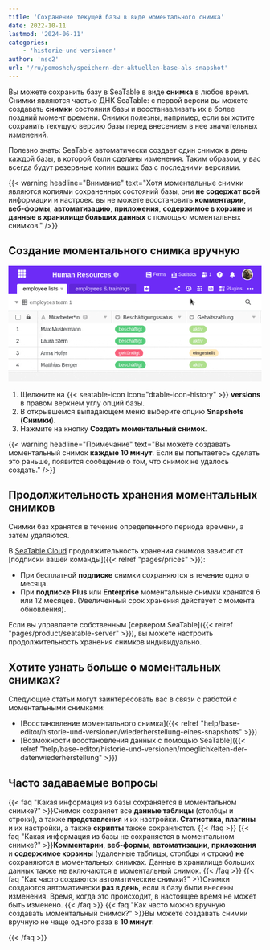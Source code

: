 ```yaml
---
title: 'Сохранение текущей базы в виде моментального снимка'
date: 2022-10-11
lastmod: '2024-06-11'
categories:
    - 'historie-und-versionen'
author: 'nsc2'
url: '/ru/pomoshch/speichern-der-aktuellen-base-als-snapshot'
---
```


Вы можете сохранить базу в SeaTable в виде **снимка** в любое время. Снимки являются частью ДНК SeaTable: с первой версии вы можете создавать **снимки** состояния базы и восстанавливать их в более поздний момент времени. Снимки полезны, например, если вы хотите сохранить текущую версию базы перед внесением в нее значительных изменений.

Полезно знать: SeaTable автоматически создает один снимок в день каждой базы, в которой были сделаны изменения. Таким образом, у вас всегда будут резервные копии ваших баз с последними версиями.

{{< warning  headline="Внимание"  text="Хотя моментальные снимки являются копиями сохраненных состояний базы, они **не содержат всей** информации и настроек. вы не можете восстановить **комментарии**, **веб-формы**, **автоматизацию**, **приложения**, **содержимое в корзине** и **данные в хранилище больших данных** с помощью моментальных снимков." />}}

## Создание моментального снимка вручную

![Создание моментального снимка вручную](images/manual-creation-of-a-snapshot.gif)

1. Щелкните на {{< seatable-icon icon="dtable-icon-history" >}} **versions** в правом верхнем углу опций базы.
2. В открывшемся выпадающем меню выберите опцию **Snapshots (Снимки**).
3. Нажмите на кнопку **Создать моментальный снимок**.

{{< warning  headline="Примечание"  text="Вы можете создавать моментальный снимок **каждые 10 минут**. Если вы попытаетесь сделать это раньше, появится сообщение о том, что снимок не удалось создать." />}}

## Продолжительность хранения моментальных снимков

Снимки баз хранятся в течение определенного периода времени, а затем удаляются.

В [SeaTable Cloud](https://cloud.seatable.io) продолжительность хранения снимков зависит от [подписки вашей команды]({{< relref "pages/prices" >}}):

- При бесплатной **подписке** снимки сохраняются в течение одного месяца.
- При **подписке** **Plus** или **Enterprise** моментальные снимки хранятся 6 или 12 месяцев. (Увеличенный срок хранения действует с момента обновления).

Если вы управляете собственным [сервером SeaTable]({{< relref "pages/product/seatable-server" >}}), вы можете настроить продолжительность хранения снимков индивидуально.

## Хотите узнать больше о моментальных снимках?

Следующие статьи могут заинтересовать вас в связи с работой с моментальными снимками:

- [Восстановление моментального снимка]({{< relref "help/base-editor/historie-und-versionen/wiederherstellung-eines-snapshots" >}})
- [Возможности восстановления данных с помощью SeaTable]({{< relref "help/base-editor/historie-und-versionen/moeglichkeiten-der-datenwiederherstellung" >}})

## Часто задаваемые вопросы

{{< faq "Какая информация из базы сохраняется в моментальном снимке?" >}}Снимок сохраняет все **данные таблицы** (столбцы и строки), а также **представления** и их настройки. **Статистика**, **плагины** и их настройки, а также **скрипты** также сохраняются.
{{< /faq >}}
{{< faq "Какая информация из базы не сохраняется в моментальном снимке?" >}}**Комментарии**, **веб-формы**, **автоматизации**, **приложения** и **содержимое корзины** (удаленные таблицы, столбцы и строки) **не** сохраняются в моментальных снимках. Данные в хранилище больших данных также не включаются в моментальный снимок.
{{< /faq >}}
{{< faq "Как часто создаются автоматические снимки?" >}}Снимки создаются автоматически **раз в день**, если в базу были внесены изменения. Время, когда это происходит, в настоящее время не может быть изменено.
{{< /faq >}}
{{< faq "Как часто можно вручную создавать моментальный снимок?" >}}Вы можете создавать снимки вручную не чаще одного раза в **10 минут**.

{{< /faq >}}
